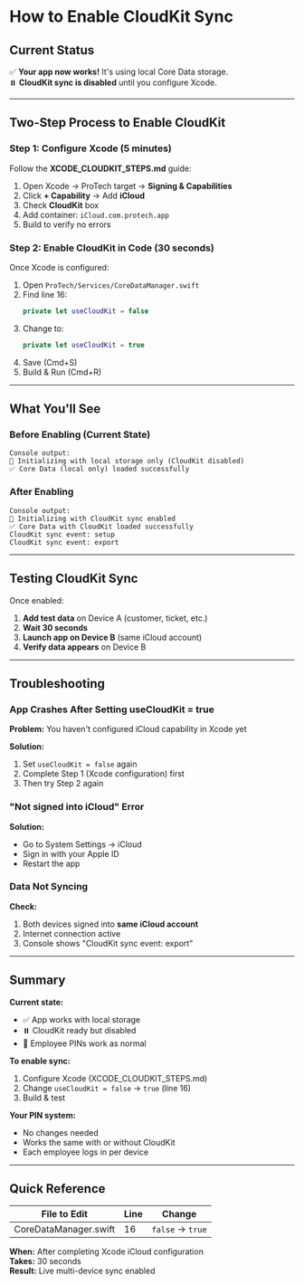 # How to Enable CloudKit Sync

## Current Status

✅ **Your app now works!** It's using local Core Data storage.  
⏸️ **CloudKit sync is disabled** until you configure Xcode.

---

## Two-Step Process to Enable CloudKit

### Step 1: Configure Xcode (5 minutes)

Follow the **XCODE_CLOUDKIT_STEPS.md** guide:

1. Open Xcode → ProTech target → **Signing & Capabilities**
2. Click **+ Capability** → Add **iCloud**
3. Check **CloudKit** box
4. Add container: `iCloud.com.protech.app`
5. Build to verify no errors

### Step 2: Enable CloudKit in Code (30 seconds)

Once Xcode is configured:

1. Open `ProTech/Services/CoreDataManager.swift`
2. Find line 16:
   ```swift
   private let useCloudKit = false
   ```
3. Change to:
   ```swift
   private let useCloudKit = true
   ```
4. Save (Cmd+S)
5. Build & Run (Cmd+R)

---

## What You'll See

### Before Enabling (Current State)
```
Console output:
💾 Initializing with local storage only (CloudKit disabled)
✅ Core Data (local only) loaded successfully
```

### After Enabling
```
Console output:
🔄 Initializing with CloudKit sync enabled
✅ Core Data with CloudKit loaded successfully
CloudKit sync event: setup
CloudKit sync event: export
```

---

## Testing CloudKit Sync

Once enabled:

1. **Add test data** on Device A (customer, ticket, etc.)
2. **Wait 30 seconds**
3. **Launch app on Device B** (same iCloud account)
4. **Verify data appears** on Device B

---

## Troubleshooting

### App Crashes After Setting useCloudKit = true

**Problem:** You haven't configured iCloud capability in Xcode yet

**Solution:**
1. Set `useCloudKit = false` again
2. Complete Step 1 (Xcode configuration) first
3. Then try Step 2 again

### "Not signed into iCloud" Error

**Solution:**
- Go to System Settings → iCloud
- Sign in with your Apple ID
- Restart the app

### Data Not Syncing

**Check:**
1. Both devices signed into **same iCloud account**
2. Internet connection active
3. Console shows "CloudKit sync event: export"

---

## Summary

**Current state:**
- ✅ App works with local storage
- ⏸️ CloudKit ready but disabled
- 🔐 Employee PINs work as normal

**To enable sync:**
1. Configure Xcode (XCODE_CLOUDKIT_STEPS.md)
2. Change `useCloudKit = false` → `true` (line 16)
3. Build & test

**Your PIN system:**
- No changes needed
- Works the same with or without CloudKit
- Each employee logs in per device

---

## Quick Reference

| File to Edit | Line | Change |
|--------------|------|--------|
| CoreDataManager.swift | 16 | `false` → `true` |

**When:** After completing Xcode iCloud configuration  
**Takes:** 30 seconds  
**Result:** Live multi-device sync enabled
